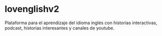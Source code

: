 # lovenglishv2
Plataforma para el aprendizaje del idioma inglés con historias interactivas, podcast, historias interesantes y canales de youtube.
